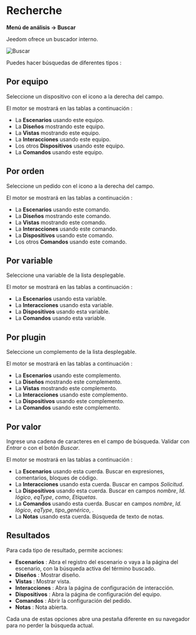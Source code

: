 # Recherche
**Menú de análisis → Buscar**

Jeedom ofrece un buscador interno.

![Buscar](./images/search_intro.gif)

Puedes hacer búsquedas de diferentes tipos :

## Por equipo

Seleccione un dispositivo con el icono a la derecha del campo.

El motor se mostrará en las tablas a continuación :

- La **Escenarios** usando este equipo.
- La **Diseños** mostrando este equipo.
- La **Vistas** mostrando este equipo.
- La **Interacciones** usando este equipo.
- Los otros **Dispositivos** usando este equipo.
- La **Comandos** usando este equipo.

## Por orden

Seleccione un pedido con el icono a la derecha del campo.

El motor se mostrará en las tablas a continuación :

- La **Escenarios** usando este comando.
- La **Diseños** mostrando este comando.
- La **Vistas** mostrando este comando.
- La **Interacciones** usando este comando.
- La **Dispositivos** usando este comando.
- Los otros **Comandos** usando este comando.

## Por variable

Seleccione una variable de la lista desplegable.

El motor se mostrará en las tablas a continuación :

- La **Escenarios** usando esta variable.
- La **Interacciones** usando esta variable.
- La **Dispositivos** usando esta variable.
- La **Comandos** usando esta variable.

## Por plugin

Seleccione un complemento de la lista desplegable.

El motor se mostrará en las tablas a continuación :

- La **Escenarios** usando este complemento.
- La **Diseños** mostrando este complemento.
- La **Vistas** mostrando este complemento.
- La **Interacciones** usando este complemento.
- La **Dispositivos** usando este complemento.
- La **Comandos** usando este complemento.

## Por valor

Ingrese una cadena de caracteres en el campo de búsqueda. Validar con *Entrar* o con el botón *Buscar*.

El motor se mostrará en las tablas a continuación :

- La **Escenarios** usando esta cuerda.
	Buscar en expresiones, comentarios, bloques de código.
- La **Interacciones** usando esta cuerda.
	Buscar en campos *Solicitud*.
- La **Dispositivos** usando esta cuerda.
	Buscar en campos *nombre*, *Id. lógico*, *eqType*, *como*, *Etiquetas*.
- La **Comandos** usando esta cuerda.
	Buscar en campos *nombre*, *Id. lógico*, *eqType*, *tipo_genérico*, .
- La **Notas** usando esta cuerda.
	Búsqueda de texto de notas.

## Resultados

Para cada tipo de resultado, permite acciones:
- **Escenarios** : Abra el registro del escenario o vaya a la página del escenario, con la búsqueda activa del término buscado.
- **Diseños** : Mostrar diseño.
- **Vistas** : Mostrar vista.
- **Interacciones** : Abra la página de configuración de interacción.
- **Dispositivos** : Abra la página de configuración del equipo.
- **Comandos** : Abrir la configuración del pedido.
- **Notas** : Nota abierta.

Cada una de estas opciones abre una pestaña diferente en su navegador para no perder la búsqueda actual.

